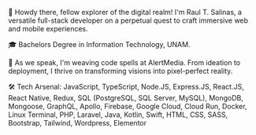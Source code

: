 👋 Howdy there, fellow explorer of the digital realm! I'm Raul T. Salinas, a versatile full-stack developer on a perpetual quest to craft immersive web and mobile experiences. 

🎓 Bachelors Degree in Information Technology, UNAM.

💼 As we speak, I'm weaving code spells at AlertMedia. From ideation to deployment, I thrive on transforming visions into pixel-perfect reality.

🛠️ Tech Arsenal: JavaScript, TypeScript, Node.JS, Express.JS, React.JS, React Native, Redux, SQL (PostgreSQL, SQL Server, MySQL), MongoDB, Mongoose, GraphQL, Apollo, Firebase, Google Cloud, Cloud Run, Docker, Linux Terminal, PHP, Laravel, Java, Kotlin, Swift, HTML, CSS, SASS, Bootstrap, Tailwind, Wordpress, Elementor
